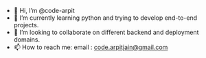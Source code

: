 - 👋 Hi, I’m @code-arpit
- 🌱 I’m currently learning python and trying to develop end-to-end projects.
- 💞️ I’m looking to collaborate on different backend and deployment domains.
- 📫 How to reach me: email : code.arpitjain@gmail.com

<!---
code-arpit/code-arpit is a ✨ special ✨ repository because its `README.md` (this file) appears on your GitHub profile.
You can click the Preview link to take a look at your changes.
--->
